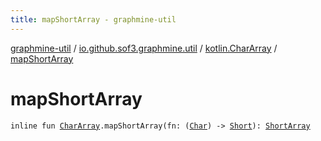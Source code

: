 ```yaml
---
title: mapShortArray - graphmine-util
---
```


[graphmine-util](../../index.html) / [io.github.sof3.graphmine.util](../index.html) / [kotlin.CharArray](index.html) / [mapShortArray](./map-short-array.html)

# mapShortArray

`inline fun `[`CharArray`](https://kotlinlang.org/api/latest/jvm/stdlib/kotlin/-char-array/index.html)`.mapShortArray(fn: (`[`Char`](https://kotlinlang.org/api/latest/jvm/stdlib/kotlin/-char/index.html)`) -> `[`Short`](https://kotlinlang.org/api/latest/jvm/stdlib/kotlin/-short/index.html)`): `[`ShortArray`](https://kotlinlang.org/api/latest/jvm/stdlib/kotlin/-short-array/index.html)